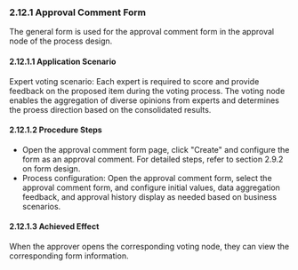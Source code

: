 ### 2.12.1 Approval Comment Form

The general form is used for the approval comment form in the approval node of the process design.

#### 2.12.1.1 Application Scenario

Expert voting scenario: Each expert is required to score and provide feedback on the proposed item during the voting process. The voting node enables the aggregation of diverse opinions from experts and determines the proess direction based on the consolidated results.

#### 2.12.1.2 Procedure Steps

- Open the approval comment form page, click "Create" and configure the form as an approval comment. For detailed steps, refer to section 2.9.2 on form design.
- Process configuration: Open the approval comment form, select the approval comment form, and configure initial values, data aggregation feedback, and approval history display as needed based on business scenarios.

#### 2.12.1.3 Achieved Effect

When the approver opens the corresponding voting node, they can view the corresponding form information.
